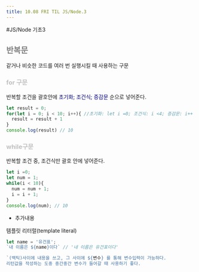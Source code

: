 ```yaml
---
title: 10.08 FRI TIL JS/Node.3
---
```


#JS/Node 기초3

## <span style="color:gray">반복문</span>

같거나 비슷한 코드를 여러 번 실행시킬 때 사용하는 구문

### <span style="color:silver">for 구문</span>

반복할 조건을 괄호안에 <span style="color:navy">초기화; 조건식; 증감문</span> 순으로 넣어준다.

```js
let result = 0;
for(let i = 0; i < 10; i++){ //초기화: let i =0; 조건식: i <4; 증감문: i++
  result = result + 1
}
console.log(result) // 10
```

### <span style="color:silver">while구문</span>

반복할 조건 중, 조건식만 괄호 안에 넣어준다.

```js
let i =0;
let num = 1;
while(i < 10){
  num = num + 1;
  i = i + 1;
}
console.log(num); // 10
```



- 추가내용

템플릿 리터럴(template literal)

```js
let name = '유건표';
`내 이름은 ${name}이다` // '내 이름은 유건표이다'

`(백틱)사이에 내용을 쓰고, 그 사이에 ${변수} 를 통해 변수입력이 가능하다.
리턴값을 작성하는 도중 중간중간 변수가 들어갈 때 사용하기 좋다.
```




